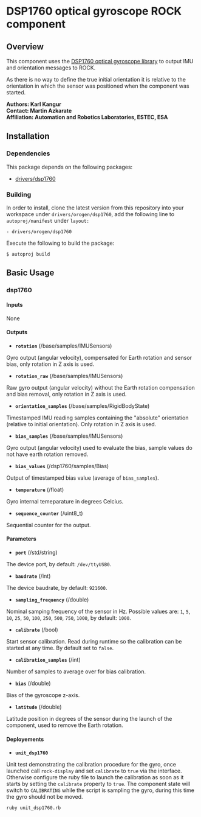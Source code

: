 # DSP1760 optical gyroscope ROCK component

## Overview

This component uses the [DSP1760 optical gyroscope library](https://github.com/hdpr-rover/drivers-dsp1760) to output IMU and orientation messages to ROCK.

As there is no way to define the true initial orientation it is relative to the orientation in which the sensor was positioned when the component was started.

**Authors: Karl Kangur  
Contact: Martin Azkarate  
Affiliation: Automation and Robotics Laboratories, ESTEC, ESA**


## Installation

### Dependencies

This package depends on the following packages:

* [drivers/dsp1760](https://github.com/hdpr-rover/drivers-dsp1760)

### Building

In order to install, clone the latest version from this repository into your workspace under `drivers/orogen/dsp1760`, add the following line to `autoproj/manifest` under `layout:`

    - drivers/orogen/dsp1760

Execute the following to build the package:

    $ autoproj build


## Basic Usage

### dsp1760

#### Inputs

None

#### Outputs

* **`rotation`** (/base/samples/IMUSensors)

Gyro output (angular velocity), compensated for Earth rotation and sensor bias, only rotation in Z axis is used.

* **`rotation_raw`** (/base/samples/IMUSensors)

Raw gyro output (angular velocity) without the Earth rotation compensation and bias removal, only rotation in Z axis is used.

* **`orientation_samples`** (/base/samples/RigidBodyState)

Timestamped IMU reading samples containing the "absolute" orientation (relative to initial orientation). Only rotation in Z axis is used.

* **`bias_samples`** (/base/samples/IMUSensors)

Gyro output (angular velocity) used to evaluate the bias, sample values do not have earth rotation removed.

* **`bias_values`** (/dsp1760/samples/Bias)

Output of timestamped bias value (average of `bias_samples`).

* **`temperature`** (/float)

Gyro internal temeparature in degrees Celcius.

* **`sequence_counter`** (/uint8_t)

Sequential counter for the output.

#### Parameters

* **`port`** (/std/string)

The device port, by default: `/dev/ttyUSB0`.

* **`baudrate`** (/int)

The device baudrate, by default: `921600`.

* **`sampling_frequency`** (/double)

Nominal samping frequency of the sensor in Hz. Possible values are: `1`, `5`, `10`, `25`, `50`, `100`, `250`, `500`, `750`, `1000`, by default: `1000`.

* **`calibrate`** (/bool)

Start sensor calibration. Read during runtime so the calibration can be started at any time. By default set to `false`.

* **`calibration_samples`** (/int)

Number of samples to average over for bias calibration.

* **`bias`** (/double)

Bias of the gyroscope z-axis.

* **`latitude`** (/double)

Latitude position in degrees of the sensor during the launch of the component, used to remove the Earth rotation.

#### Deployements

* **`unit_dsp1760`**

Unit test demonstrating the calibration procedure for the gyro, once launched call `rock-display` and set `calibrate` to `true` via the interface. Otherwise configure the ruby file to launch the calibration as soon as it starts by setting the `calibrate` property to `true`. The component state will switch to `CALIBRATING` while the script is sampling the gyro, during this time the gyro should not be moved.

    ruby unit_dsp1760.rb
